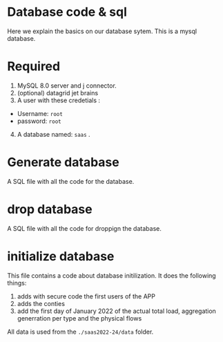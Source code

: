 # Database code & sql

Here we explain the basics on our database sytem.
This is a mysql database.

# Required 
1. MySQL 8.0 server and j connector.
2. (optional) datagrid jet brains
3. A user with these credetials :
* Username: ```root```
* password: ```root```
4. A database named: ```saas``` .

# Generate database
A SQL file with all the code for the database.

# drop database
A SQL file with all the code for droppign the database.
# initialize database
This file contains a code about database initilization.
It does the following things:
1. adds with secure code the first users of the APP
2. adds the conties 
3. add the first day of January 2022 of the actual total load, aggregation generration per type and the physical flows


All data is used from the ```./saas2022-24/data``` folder.